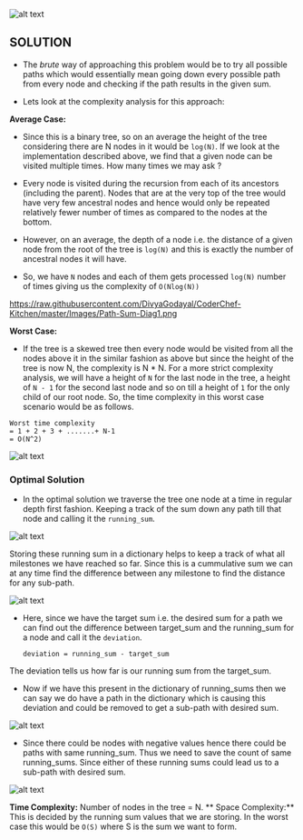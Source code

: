 ![alt text](https://raw.githubusercontent.com/DivyaGodayal/CoderChef-Kitchen/master/Images/Path-Sum.png)

## SOLUTION

* The *brute* way of approaching this problem would be to try all possible paths 
which would essentially mean going down every possible path from every node and 
checking if the path results in the given sum. 

* Lets look at the complexity analysis for this approach:

**Average Case:**
* Since this is a binary tree, so on an average the height of the tree considering there are 
N nodes in it would be `log(N)`. If we look at the implementation described above, 
we find that a given node can be visited multiple times. How many times we may ask ?

* Every node is visited during the recursion from each of its ancestors (including the parent). 
Nodes that are at the very top of the tree would have very few ancestral nodes and hence 
would only be repeated relatively fewer number of times as compared to the nodes at the 
bottom.

* However, on an average, the depth of a node i.e. the distance of a given node from the root of the 
tree is `log(N)` and this is exactly the number of ancestral nodes it will have. 

* So, we have `N` nodes and each of them gets processed `log(N)` number of times giving us 
the complexity of `O(Nlog(N))` 

https://raw.githubusercontent.com/DivyaGodayal/CoderChef-Kitchen/master/Images/Path-Sum-Diag1.png

**Worst Case:**

* If the tree is a skewed tree then every node would be visited from all the nodes above it in the similar fashion as above but since the height of the tree is now N, the complexity is N * N.
For a more strict complexity analysis, we will have a height of `N` for the last node in the tree, a height of 
`N - 1` for the second last node and so on till a height of `1` for the only child of our root node. So, 
the time complexity in this worst case scenario would be as follows. 

```
Worst time complexity 
= 1 + 2 + 3 + .......+ N-1
= O(N^2)
```
![alt text](https://raw.githubusercontent.com/DivyaGodayal/CoderChef-Kitchen/master/Images/Path-Sum-Diag2.png)

### Optimal Solution
* In the optimal solution we traverse the tree one node at a time in regular depth first fashion. Keeping a track of the sum down any path till that node and calling it the `running_sum`.

![alt text](https://raw.githubusercontent.com/DivyaGodayal/CoderChef-Kitchen/master/Images/Path-Sum-Diag3.png)

Storing these running sum in a dictionary helps to keep a track of what all milestones we have reached so far. Since this is a cummulative sum we can at any time find the difference between any milestone to find the distance for any sub-path.

![alt text](https://raw.githubusercontent.com/DivyaGodayal/CoderChef-Kitchen/master/Images/Path-Sum-Diag4.png)

* Here, since we have the target sum i.e. the desired sum for a path we can find out the difference between target_sum and the running_sum for a node and call it the `deviation`. 
    ```
    deviation = running_sum - target_sum
    ```

The deviation tells us how far is our running sum from the target_sum.

* Now if we have this present in the dictionary of running_sums then we can say we do have a path in the dictionary which is causing this deviation and could be removed to get a sub-path with desired sum.

![alt text](https://raw.githubusercontent.com/DivyaGodayal/CoderChef-Kitchen/master/Images/Path-Sum-Diag5.png)

* Since there could be nodes with negative values hence there could be paths with same running_sum. Thus we need to save the count of same running_sums. Since either of these running sums could lead us to a sub-path with desired sum. 

![alt text](https://raw.githubusercontent.com/DivyaGodayal/CoderChef-Kitchen/master/Images/Path-Sum-Diag6.png)


**Time Complexity:** Number of nodes in the tree = N.
** Space Complexity:** This is decided by the running sum values that we are storing. In the worst case this would be `O(S)` where S is the sum we want to form.


